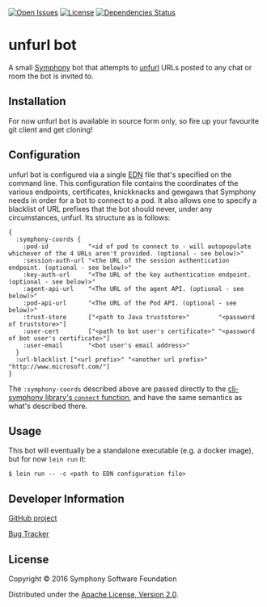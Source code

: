 [![Open Issues](https://img.shields.io/github/issues/pmonks/bot-unfurl.svg)](https://github.com/pmonks/bot-unfurl/issues)
[![License](https://img.shields.io/github/license/pmonks/bot-unfurl.svg)](https://github.com/pmonks/bot-unfurl/blob/master/LICENSE)
[![Dependencies Status](http://jarkeeper.com/pmonks/bot-unfurl/status.svg)](http://jarkeeper.com/pmonks/bot-unfurl)

# unfurl bot

A small [Symphony](http://www.symphony.com/) bot that attempts to
[unfurl](https://medium.com/slack-developer-blog/everything-you-ever-wanted-to-know-about-unfurling-but-were-afraid-to-ask-or-how-to-make-your-e64b4bb9254)
URLs posted to any chat or room the bot is invited to.

## Installation

For now unfurl bot is available in source form only, so fire up your favourite git client and get cloning!

## Configuration

unfurl bot is configured via a single [EDN](https://github.com/edn-format/edn) file that's specified on the command
line.  This configuration file contains the coordinates of the various endpoints, certificates, knickknacks and gewgaws
that Symphony needs in order for a bot to connect to a pod.  It also allows one to specify a blacklist of URL prefixes
that the bot should never, under any circumstances, unfurl.  Its structure as is follows:

```edn
{
  :symphony-coords {
    :pod-id           "<id of pod to connect to - will autopopulate whichever of the 4 URLs aren't provided. (optional - see below)>"
    :session-auth-url "<the URL of the session authentication endpoint. (optional - see below)>"
    :key-auth-url     "<The URL of the key authentication endpoint. (optional - see below)>"
    :agent-api-url    "<The URL of the agent API. (optional - see below)>"
    :pod-api-url      "<The URL of the Pod API. (optional - see below)>"
    :trust-store      ["<path to Java truststore>"        "<password of truststore>"]
    :user-cert        ["<path to bot user's certificate>" "<password of bot user's certificate>"]
    :user-email       "<bot user's email address>"
  }
  :url-blacklist ["<url prefix>" "<another url prefix>" "http://www.microsoft.com/"]
}

```

The `:symphony-coords` described above are passed directly to the
[clj-symphony library's `connect` function](https://github.com/symphonyoss/clj-symphony#usage),
and have the same semantics as what's described there.

## Usage

This bot will eventually be a standalone executable (e.g. a docker image), but
for now `lein run` it:

```
$ lein run -- -c <path to EDN configuration file>
```

## Developer Information

[GitHub project](https://github.com/pmonks/bot-unfurl)

[Bug Tracker](https://github.com/pmonks/bot-unfurl/issues)

## License

Copyright © 2016 Symphony Software Foundation

Distributed under the [Apache License, Version 2.0](http://www.apache.org/licenses/LICENSE-2.0).
